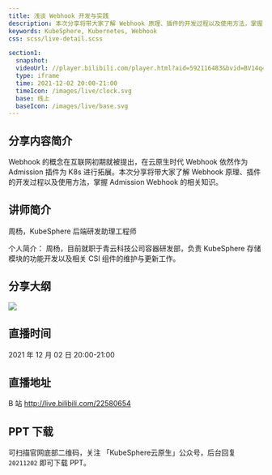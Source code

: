 ```yaml
---
title: 浅谈 Webhook 开发与实践
description: 本次分享将带大家了解 Webhook 原理、插件的开发过程以及使用方法，掌握 Admission Webhook 的相关知识。
keywords: KubeSphere, Kubernetes, Webhook
css: scss/live-detail.scss

section1:
  snapshot: 
  videoUrl: //player.bilibili.com/player.html?aid=592116483&bvid=BV14q4y1z785&cid=453718387&page=1&high_quality=1
  type: iframe
  time: 2021-12-02 20:00-21:00
  timeIcon: /images/live/clock.svg
  base: 线上
  baseIcon: /images/live/base.svg
---
```

## 分享内容简介

Webhook 的概念在互联网初期就被提出，在云原生时代 Webhook 依然作为 Admission 插件为 K8s 进行拓展。本次分享将带大家了解 Webhook 原理、插件的开发过程以及使用方法，掌握 Admission Webhook 的相关知识。

## 讲师简介

周杨，KubeSphere 后端研发助理工程师

个人简介：
周杨，目前就职于青云科技公司容器研发部，负责 KubeSphere 存储模块的功能开发以及相关 CSI 组件的维护与更新工作。


## 分享大纲

![](https://pek3b.qingstor.com/kubesphere-community/images/webhook1202-live.png)

## 直播时间

2021 年 12 月 02 日 20:00-21:00

## 直播地址

B 站  http://live.bilibili.com/22580654


## PPT 下载

可扫描官网底部二维码，关注 「KubeSphere云原生」公众号，后台回复 `20211202` 即可下载 PPT。